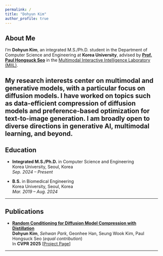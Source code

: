 ```yaml
---
permalink: /
title: "Dohyun Kim"
author_profile: true
---
```


## About Me

I’m **Dohyun Kim**, an integrated M.S./Ph.D. student in the Department of Computer Science and Engineering at **Korea University**, advised by [**Prof. Paul Hongsuck Seo**](https://phseo.github.io) in the [Multimodal Interactive Intelligence Laboratory (MIIL)](https://miil.korea.ac.kr).

My research interests center on **multimodal and generative models**, with a particular focus on **diffusion models**. I have worked on topics such as **data-efficient compression of diffusion models** and **preference-based optimization for text-to-image generation**. I am broadly open to diverse directions in generative AI, multimodal learning, and beyond.
---

## Education

- **Integrated M.S./Ph.D.** in Computer Science and Engineering  
  Korea University, Seoul, Korea  
  *Sep. 2024 – Present*

- **B.S.** in Biomedical Engineering  
  Korea University, Seoul, Korea  
  *Mar. 2019 – Aug. 2024*
---

## Publications

- [**Random Conditioning for Diffusion Model Compression with Distillation**](https://arxiv.org/abs/2504.02011)  
  **Dohyun Kim**, *Sehwan Park*, Geonhee Han, Seung Wook Kim, Paul Hongsuck Seo (*equal contribution*)  
  In **CVPR 2025** [[Project Page](https://dohyun-as.github.io/Random-Conditioning)]
---

